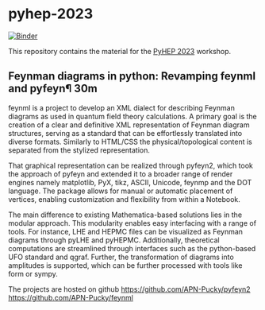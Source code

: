 # pyhep-2023


[![Binder](https://binderhub.ssl-hep.org/badge_logo.svg)](https://binderhub.ssl-hep.org/v2/gh/APN-Pucky/pyhep-2023/HEAD)

This repository contains the material for the [PyHEP 2023](https://indico.cern.ch/event/1252095/timetable/#2-feynman-diagrams-in-python-r) workshop.


## Feynman diagrams in python: Revamping feynml and pyfeyn¶ 30m

feynml is a project to develop an XML dialect for describing Feynman diagrams as used in quantum field theory calculations. A primary goal is the creation of a clear and definitive XML representation of Feynman diagram structures, serving as a standard that can be effortlessly translated into diverse formats. Similarly to HTML/CSS the physical/topological content is separated from the stylized representation.

That graphical representation can be realized through pyfeyn2, which took the approach of pyfeyn and extended it to a broader range of render engines namely matplotlib, PyX, tikz, ASCII, Unicode, feynmp and the DOT language. The package allows for manual or automatic placement of vertices, enabling customization and flexibility from within a Notebook.

The main difference to existing Mathematica-based solutions lies in the modular approach. This modularity enables easy interfacing with a range of tools. For instance, LHE and HEPMC files can be visualized as Feynman diagrams through pyLHE and pyHEPMC. Additionally, theoretical computations are streamlined through interfaces such as the python-based UFO standard and qgraf. Further, the transformation of diagrams into amplitudes is supported, which can be further processed with tools like form or sympy.

The projects are hosted on github
https://github.com/APN-Pucky/pyfeyn2
https://github.com/APN-Pucky/feynml
